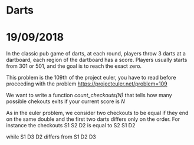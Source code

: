 #                       	 Darts                             
#                       19/09/2018    


In the classic pub game of darts, at each round, players throw 3 darts 
at a dartboard, each region of the dartboard has a score.
Players usually starts from 301 or 501, and the goal is to reach the exact zero.

This problem is the 109th of the project euler, you have to read before proceeding with the problem
https://projecteuler.net/problem=109

We want to write a function *count_checkouts(N)* that tells how many possible
chekouts exits if your current score is *N*

As in the euler problem, we consider two checkouts to be equal if they end on 
the same double and the first two darts differs only on the order.
For instance the checkouts 
		S1 S2 D2  is equal to S2 S1 D2

while 
		S1 D3 D2  differs from  S1 D2 D3
